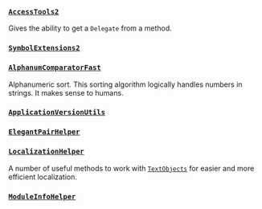 ### [``AccessTools2``](xref:Bannerlord.ButterLib.Common.Helpers.AccessTools2)
Gives the ability to get a ``Delegate`` from a method. 

### [``SymbolExtensions2``](xref:Bannerlord.ButterLib.Common.Helpers.SymbolExtensions2)
    

### [``AlphanumComparatorFast``](xref:Bannerlord.ButterLib.Common.Helpers.AlphanumComparatorFast)
Alphanumeric sort. This sorting algorithm logically handles numbers in strings. It makes sense to humans.  

### [``ApplicationVersionUtils``](xref:Bannerlord.ButterLib.Common.Helpers.ApplicationVersionUtils)
  

### [``ElegantPairHelper``](xref:Bannerlord.ButterLib.Common.Helpers.ElegantPairHelper)
  

### [``LocalizationHelper``](xref:Bannerlord.ButterLib.Common.Helpers.LocalizationHelper)
A number of useful methods to work with [``TextObjects``](xref:TaleWorlds.Localization.TextObject) for easier and more efficient localization.

### [``ModuleInfoHelper``](xref:Bannerlord.ButterLib.Common.Helpers.ModuleInfoHelper)
  
